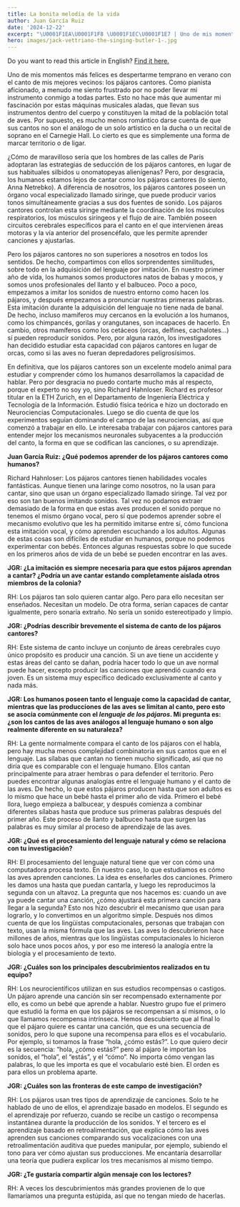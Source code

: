 ```yaml
---
title: La bonita melodía de la vida
author: Juan García Ruiz
date: '2024-12-22'
excerpt: "\U0001F1EA\U0001F1F8 \U0001F1EC\U0001F1E7 | Uno de mis momentos más felices es despertarme temprano en verano con el canto de mis mejores vecinos: los pájaros cantores. "
hero: images/jack-vettriano-the-singing-butler-1-.jpg
---
```

<span class="clarification-box"> Do you want to read this article in English? <a href="/The-beautiful-melody-of-life">Find it here.</a> </span>

Uno de mis momentos más felices es despertarme temprano en verano con el canto de mis mejores vecinos: los pájaros cantores. Como pianista aficionado, a menudo me siento frustrado por no poder llevar mi instrumento conmigo a todas partes. Esto no hace más que aumentar mi fascinación por estas máquinas musicales aladas, que llevan sus instrumentos dentro del cuerpo y constituyen la mitad de la población total de aves. Por supuesto, es mucho menos romántico darse cuenta de que sus cantos no son el análogo de un solo artístico en la ducha o un recital de soprano en el Carnegie Hall. Lo cierto es que es simplemente una forma de marcar territorio o de ligar.

¿Cómo de maravilloso sería que los hombres de las calles de París adoptaran las estrategias de seducción de los pájaros cantores, en lugar de sus habituales silbidos u onomatopeyas alienígenas? Pero, por desgracia, los humanos estamos lejos de cantar como los pájaros cantores (lo siento, Anna Netrebko). A diferencia de nosotros, los pájaros cantores poseen un órgano vocal especializado llamado siringe, que puede producir varios tonos simultáneamente gracias a sus dos fuentes de sonido. Los pájaros cantores controlan esta siringe mediante la coordinación de los músculos respiratorios, los músculos siríngeos y el flujo de aire. También poseen circuitos cerebrales específicos para el canto en el que intervienen áreas motoras y la vía anterior del prosencéfalo, que les permite aprender canciones y ajustarlas.

Pero los pájaros cantores no son superiores a nosotros en todos los sentidos. De hecho, compartimos con ellos sorprendentes similitudes, sobre todo en la adquisición del lenguaje por imitación. En nuestro primer año de vida, los humanos somos productores natos de babas y mocos, y somos unos profesionales del llanto y el balbuceo. Poco a poco, empezamos a imitar los sonidos de nuestro entorno como hacen los pájaros, y después empezamos a pronunciar nuestras primeras palabras. Esta imitación durante la adquisición del lenguaje no tiene nada de banal. De hecho, incluso mamíferos muy cercanos en la evolución a los humanos, como los chimpancés, gorilas y orangutanes, son incapaces de hacerlo. En cambio, otros mamíferos como los cetáceos (orcas, delfines, cachalotes...) sí pueden reproducir sonidos. Pero, por alguna razón, los investigadores han decidido estudiar esta capacidad con pájaros cantores en lugar de orcas, como si las aves no fueran depredadores peligrosísimos.

En definitiva, que los pájaros cantores son un excelente modelo animal para estudiar y comprender cómo los humanos desarrollamos la capacidad de hablar. Pero por desgracia no puedo contarte mucho más al respecto, porque el experto no soy yo, sino Richard Hahnloser. Richard es profesor titular en la ETH Zurich, en el Departamento de Ingeniería Eléctrica y Tecnología de la Información. Estudió física teórica e hizo un doctorado en Neurociencias Computacionales. Luego se dio cuenta de que los experimentos seguían dominando el campo de las neurociencias, así que comenzó a trabajar en ello. Le interesaba trabajar con pájaros cantores para entender mejor los mecanismos neuronales subyacentes a la producción del canto, la forma en que se codifican las canciones, o su aprendizaje.

**Juan García Ruiz: ¿Qué podemos aprender de los pájaros cantores como humanos?**

Richard Hahnloser: Los pájaros cantores tienen habilidades vocales fantásticas. Aunque tienen una laringe como nosotros, no la usan para cantar, sino que usan un órgano especializado llamado siringe. Tal vez por eso son tan buenos imitando sonidos. Tal vez no podamos extraer demasiado de la forma en que estas aves producen el sonido porque no tenemos el mismo órgano vocal, pero sí que podemos aprender sobre el mecanismo evolutivo que les ha permitido imitarse entre sí, cómo funciona esta imitación vocal, y cómo aprenden escuchando a los adultos. Algunas de estas cosas son difíciles de estudiar en humanos, porque no podemos experimentar con bebés. Entonces algunas respuestas sobre lo que sucede en los primeros años de vida de un bebé se pueden encontrar en las aves.

**JGR: ¿La imitación es siempre necesaria para que estos pájaros aprendan a cantar? ¿Podría un ave cantar estando completamente aislada otros miembros de la colonia?**

RH: Los pájaros tan solo quieren cantar algo. Pero para ello necesitan ser enseñados. Necesitan un modelo. De otra forma, serían capaces de cantar igualmente, pero sonaría extraño. No sería un sonido estereotipado y limpio.

**JGR: ¿Podrías describir brevemente el sistema de canto de los pájaros cantores?**

RH: Este sistema de canto incluye un conjunto de áreas cerebrales cuyo único propósito es producir una canción. Si un ave tiene un accidente y estas áreas del canto se dañan, podría hacer todo lo que un ave normal puede hacer, excepto producir las canciones que aprendió cuando era joven. Es un sistema muy específico dedicado exclusivamente al canto y nada más.

**JGR: Los humanos poseen tanto el lenguaje como la capacidad de cantar, mientras que las producciones de las aves se limitan al canto, pero esto se asocia comúnmente con el *lenguaje de los pájaros*. Mi pregunta es: ¿son los cantos de las aves análogos al lenguaje humano o son algo realmente diferente en su naturaleza?**

RH: La gente normalmente compara el canto de los pájaros con el habla, pero hay mucha menos complejidad combinatoria en sus cantos que en el lenguaje. Las sílabas que cantan no tienen mucho significado, así que no diría que es comparable con el lenguaje humano. Ellos cantan principalmente para atraer hembras o para defender el territorio. Pero puedes encontrar algunas analogías entre el lenguaje humano y el canto de las aves. De hecho, lo que estos pájaros producen hasta que son adultos es lo mismo que hace un bebé hasta el primer año de vida. Primero el bebé llora, luego empieza a balbucear, y después comienza a combinar diferentes sílabas hasta que produce sus primeras palabras después del primer año. Este proceso de llanto y balbuceo hasta que surgen las palabras es muy similar al proceso de aprendizaje de las aves.

**JGR: ¿Qué es el procesamiento del lenguaje natural y cómo se relaciona con tu investigación?**

RH: El procesamiento del lenguaje natural tiene que ver con cómo una computadora procesa texto. En nuestro caso, lo que estudiamos es cómo las aves aprenden canciones. La idea es enseñarles dos canciones. Primero les damos una hasta que puedan cantarla, y luego les reproducimos la segunda con un altavoz. La pregunta que nos hacemos es: cuando un ave ya puede cantar una canción, ¿cómo ajustará esta primera canción para llegar a la segunda? Esto nos hizo descubrir el mecanismo que usan para lograrlo, y lo convertimos en un algoritmo simple. Después nos dimos cuenta de que los lingüistas computacionales, personas que trabajan con texto, usan la misma fórmula que las aves. Las aves lo descubrieron hace millones de años, mientras que los lingüistas computacionales lo hicieron solo hace unos pocos años, y por eso me interesó la analogía entre la biología y el procesamiento de texto.

**JGR: ¿Cuáles son los principales descubrimientos realizados en tu equipo?**

RH: Los neurocientíficos utilizan en sus estudios recompensas o castigos. Un pájaro aprende una canción sin ser recompensado externamente por ello, es como un bebé que aprende a hablar. Nuestro grupo fue el primero que estudió la forma en que los pájaros se recompensan a sí mismos, o lo que llamamos recompensa intrínseca. Hemos descubierto que al final lo que el pájaro quiere es cantar una canción, que es una secuencia de sonidos, pero lo que supone una recompensa para ellos es el vocabulario. Por ejemplo, si tomamos la frase “hola, ¿cómo estás?”. Lo que quiero decir es la secuencia: “hola, ¿cómo estás?” pero al pájaro le importan los sonidos, el “hola”, el “estás”, y el “cómo”. No importa cómo vengan las palabras, lo que les importa es que el vocabulario esté bien. El orden es para ellos un problema aparte.

**JGR: ¿Cuáles son las fronteras de este campo de investigación?**

RH: Los pájaros usan tres tipos de aprendizaje de canciones. Solo te he hablado de uno de ellos, el aprendizaje basado en modelos. El segundo es el aprendizaje por refuerzo, cuando se recibe un castigo o recompensa instantánea durante la producción de los sonidos. Y el tercero es el aprendizaje basado en retroalimentación, que explica cómo las aves aprenden sus canciones comparando sus vocalizaciones con una retroalimentación auditiva que puedes manipular, por ejemplo, subiendo el tono para ver cómo ajustan sus producciones. Me encantaría desarrollar una teoría que pudiera explicar los tres mecanismos al mismo tiempo.

**JGR: ¿Te gustaría compartir algún mensaje con los lectores?**

RH: A veces los descubrimientos más grandes provienen de lo que llamaríamos una pregunta estúpida, así que no tengan miedo de hacerlas.

